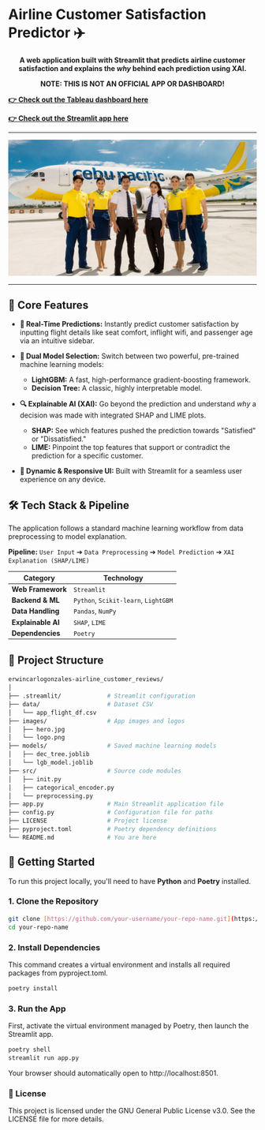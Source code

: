 # Airline Customer Satisfaction Predictor ✈️

<div align="center">

**A web application built with Streamlit that predicts airline customer satisfaction and explains the *why* behind each prediction using XAI.**

**NOTE: THIS IS NOT AN OFFICIAL APP OR DASHBOARD!**

</div>

**[👉 Check out the Tableau dashboard here](https://public.tableau.com/app/profile/erwincarlogonzales/viz/Book5_17312434149340/Reviews)**

**[👉 Check out the Streamlit app here](https://erwincarlogonzales-airline-customer-reviews-app-l8h2pd.streamlit.app/)**

---

<div align="center">
  
![App Screenshot](images/hero.jpg)

</div>

---

## 🚀 Core Features

-   **🔮 Real-Time Predictions:** Instantly predict customer satisfaction by inputting flight details like seat comfort, inflight wifi, and passenger age via an intuitive sidebar.

-   **🤖 Dual Model Selection:** Switch between two powerful, pre-trained machine learning models:
    -   **LightGBM:** A fast, high-performance gradient-boosting framework.
    -   **Decision Tree:** A classic, highly interpretable model.

-   **🔍 Explainable AI (XAI):** Go beyond the prediction and understand *why* a decision was made with integrated SHAP and LIME plots.
    -   **SHAP:** See which features pushed the prediction towards "Satisfied" or "Dissatisfied."
    -   **LIME:** Pinpoint the top features that support or contradict the prediction for a specific customer.

-   **🎨 Dynamic & Responsive UI:** Built with Streamlit for a seamless user experience on any device.

## 🛠️ Tech Stack & Pipeline

The application follows a standard machine learning workflow from data preprocessing to model explanation.

**Pipeline:**
`User Input` ➔ `Data Preprocessing` ➔ `Model Prediction` ➔ `XAI Explanation (SHAP/LIME)`

| Category          | Technology                                                                                                    |
| ----------------- | ------------------------------------------------------------------------------------------------------------- |
| **Web Framework** | `Streamlit`                                                                                                   |
| **Backend & ML** | `Python`, `Scikit-learn`, `LightGBM`                                                                            |
| **Data Handling** | `Pandas`, `NumPy`                                                                                             |
| **Explainable AI**| `SHAP`, `LIME`                                                                                                |
| **Dependencies** | `Poetry`                                                                                                      |

## 📂 Project Structure

```bash
erwincarlogonzales-airline_customer_reviews/
│
├── .streamlit/             # Streamlit configuration
├── data/                   # Dataset CSV
│   └── app_flight_df.csv
├── images/                 # App images and logos
│   ├── hero.jpg
│   └── logo.png
├── models/                 # Saved machine learning models
│   ├── dec_tree.joblib
│   └── lgb_model.joblib
├── src/                    # Source code modules
│   ├── init.py
│   ├── categorical_encoder.py
│   └── preprocessing.py
├── app.py                  # Main Streamlit application file
├── config.py               # Configuration file for paths
├── LICENSE                 # Project license
├── pyproject.toml          # Poetry dependency definitions
└── README.md               # You are here
```

## 🏁 Getting Started

To run this project locally, you'll need to have **Python** and **Poetry** installed.

### 1. Clone the Repository

```bash
git clone [https://github.com/your-username/your-repo-name.git](https://github.com/your-username/your-repo-name.git)
cd your-repo-name
```
### 2. Install Dependencies
This command creates a virtual environment and installs all required packages from pyproject.toml.

```bash
poetry install
```

### 3. Run the App
First, activate the virtual environment managed by Poetry, then launch the Streamlit app.

```bash
poetry shell
streamlit run app.py
```

Your browser should automatically open to http://localhost:8501.

### 📄 License
This project is licensed under the GNU General Public License v3.0. See the LICENSE file for more details.